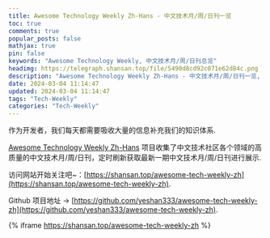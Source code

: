 ```yaml
---
title: Awesome Technology Weekly Zh-Hans - 中文技术月/周/日刊一览
toc: true
comments: true
popular_posts: false
mathjax: true
pin: false
keywords: "Awesome Technology Weekly, 中文技术月/周/日刊总览"
headimg: https://telegraph.shansan.top/file/5490d8cd92c071e62d84c.png
description: "Awesome Technology Weekly Zh-Hans - 中文技术月/周/日刊一览, 文章每三小时刷新"
date: 2024-03-04 11:14:47
updated: 2024-03-04 11:14:47
tags: "Tech-Weekly"
categories: "Tech-Weekly"
---
```


作为开发者，我们每天都需要吸收大量的信息补充我们的知识体系.

[Awesome Technology Weekly Zh-Hans](https://github.com/yeshan333/awesome-tech-weekly-zh) 项目收集了中文技术社区各个领域的高质量的中文技术月/周/日刊，定时刷新获取最新一期中文技术月/周/日刊进行展示.

访问网站开始关注吧~：[https://shansan.top/awesome-tech-weekly-zh](https://shansan.top/awesome-tech-weekly-zh).

Github 项目地址 -> [https://github.com/yeshan333/awesome-tech-weekly-zh](https://github.com/yeshan333/awesome-tech-weekly-zh).

{% iframe https://shansan.top/awesome-tech-weekly-zh %}
